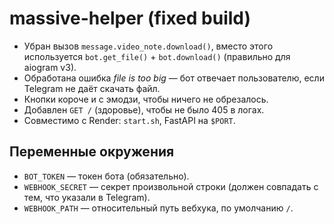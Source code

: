 # massive-helper (fixed build)

- Убран вызов `message.video_note.download()`, вместо этого используется `bot.get_file()` + `bot.download()` (правильно для aiogram v3).
- Обработана ошибка *file is too big* — бот отвечает пользователю, если Telegram не даёт скачать файл.
- Кнопки короче и с эмодзи, чтобы ничего не обрезалось.
- Добавлен `GET /` (здоровье), чтобы не было 405 в логах.
- Совместимо с Render: `start.sh`, FastAPI на `$PORT`.

## Переменные окружения
- `BOT_TOKEN` — токен бота (обязательно).
- `WEBHOOK_SECRET` — секрет произвольной строки (должен совпадать с тем, что указали в Telegram).
- `WEBHOOK_PATH` — относительный путь вебхука, по умолчанию `/`.
